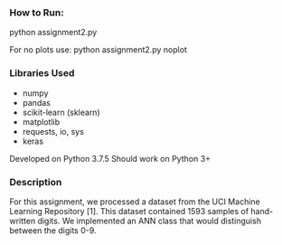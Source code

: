 
### How to Run:
python assignment2.py

For no plots use:
python assignment2.py noplot

### Libraries Used
- numpy
- pandas
- scikit-learn (sklearn)
- matplotlib
- requests, io, sys
- keras

Developed on Python 3.7.5
Should work on Python 3+

### Description
For this assignment, we processed a dataset from the UCI Machine Learning Repository [1].
This dataset contained 1593 samples of hand-written digits.
We implemented an ANN class that would distinguish between the digits 0-9.
